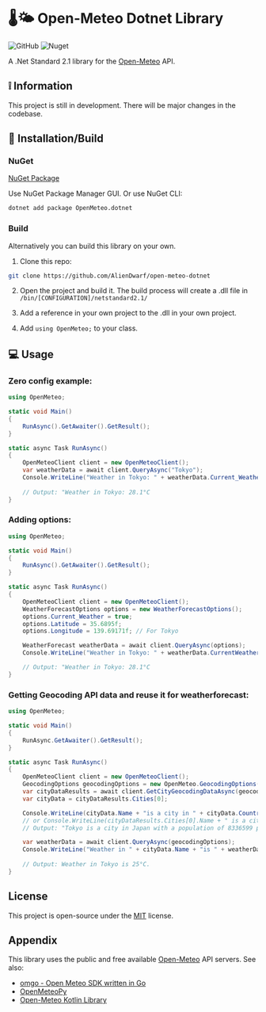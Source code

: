 
# 🌡️🌤️ Open-Meteo Dotnet Library
![GitHub](https://img.shields.io/github/license/AlienDwarf/open-meteo-dotnet)
![Nuget](https://img.shields.io/nuget/v/openmeteo.dotnet)

A .Net Standard 2.1 library for the [Open-Meteo](https://open-meteo.com) API.

## ❕ Information

This project is still in development. There will be major changes in the codebase.


## 🔨 Installation/Build

### NuGet
[NuGet Package](https://www.nuget.org/packages/OpenMeteo.dotnet/)

Use NuGet Package Manager GUI. Or use NuGet CLI:

```bash
dotnet add package OpenMeteo.dotnet
```

### Build
Alternatively you can build this library on your own.

1. Clone this repo:
```bash
git clone https://github.com/AlienDwarf/open-meteo-dotnet
```

2. Open the project and build it. The build process will create a .dll file in ```/bin/[CONFIGURATION]/netstandard2.1/```

3. Add a reference in your own project to the .dll in your own project.

4. Add ```using OpenMeteo;``` to your class.

## 💻 Usage

### Zero config example:
```c#
using OpenMeteo;

static void Main()
{
    RunAsync().GetAwaiter().GetResult();
}

static async Task RunAsync()
{
    OpenMeteoClient client = new OpenMeteoClient();
    var weatherData = await client.QueryAsync("Tokyo");
    Console.WriteLine("Weather in Tokyo: " + weatherData.Current_Weather.Temperature + "°C");
    
    // Output: "Weather in Tokyo: 28.1°C
}
```

### Adding options:
```c#
using OpenMeteo;

static void Main()
{
    RunAsync().GetAwaiter().GetResult();
}

static async Task RunAsync()
{
    OpenMeteoClient client = new OpenMeteoClient();
    WeatherForecastOptions options = new WeatherForecastOptions();
    options.Current_Weather = true;
    options.Latitude = 35.6895f; 
    options.Longitude = 139.69171f; // For Tokyo

    WeatherForecast weatherData = await client.QueryAsync(options);
    Console.WriteLine("Weather in Tokyo: " + weatherData.CurrentWeather.Temperature + "°C");

    // Output: "Weather in Tokyo: 28.1°C
}
```
### Getting Geocoding API data and reuse it for weatherforecast:
```c#
using OpenMeteo;

static void Main()
{
    RunAsync.GetAwaiter().GetResult();
}

static async Task RunAsync()
{
    OpenMeteoClient client = new OpenMeteoClient();
    GeocodingOptions geocodingOptions = new OpenMeteo.GeocodingOptions("Tokyo");
    var cityDataResults = await client.GetCityGeocodingDataAsync(geocodingOptions);
    var cityData = cityDataResults.Cities[0];

    Console.WriteLine(cityData.Name + "is a city in " + cityData.Country + "with a population of " + cityData.Population + " people.");
    // or Console.WriteLine(cityDataResults.Cities[0].Name + " is a city in " + cityData.Cities[0].Country + " with a population of " + cityData.Cities[0].Population + " people.");
    // Output: "Tokyo is a city in Japan with a population of 8336599 people."

    var weatherData = await client.QueryAsync(geocodingOptions);
    Console.WriteLine("Weather in " + cityData.Name + "is " + weatherData.CurrentWeather.Temperature + "°C");
    
    // Output: Weather in Tokyo is 25°C.
}
```


## License

This project is open-source under the [MIT](https://github.com/AlienDwarf/open-meteo-dotnet/blob/master/LICENSE.txt) license.

## Appendix

This library uses the public and free available [Open-Meteo](https://open-meteo.com) API servers.
See also:
- [omgo - Open Meteo SDK written in Go ](https://github.com/HectorMalot/omgo)
- [OpenMeteoPy](https://github.com/m0rp43us/openmeteopy)
- [Open-Meteo Kotlin Library](https://github.com/open-meteo/open-meteo-api-kotlin)

